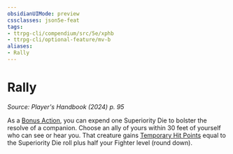 ```yaml
---
obsidianUIMode: preview
cssclasses: json5e-feat
tags:
- ttrpg-cli/compendium/src/5e/xphb
- ttrpg-cli/optional-feature/mv-b
aliases:
- Rally
---
```

# Rally
*Source: Player's Handbook (2024) p. 95*  

As a [Bonus Action](Інструменти%20ДМ/CLI/rules/variant-rules/bonus-action-xphb.md), you can expend one Superiority Die to bolster the resolve of a companion. Choose an ally of yours within 30 feet of yourself who can see or hear you. That creature gains [Temporary Hit Points](Інструменти%20ДМ/CLI/rules/variant-rules/temporary-hit-points-xphb.md) equal to the Superiority Die roll plus half your Fighter level (round down).